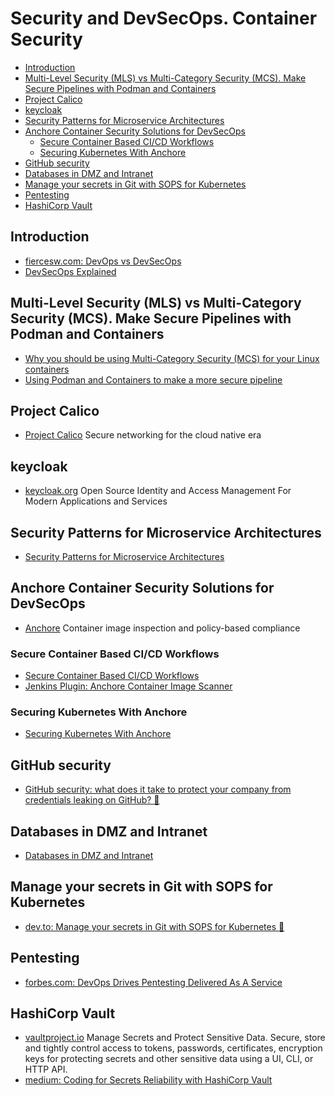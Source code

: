 # Security and DevSecOps. Container Security
- [Introduction](#introduction)
- [Multi-Level Security (MLS) vs Multi-Category Security (MCS). Make Secure Pipelines with Podman and Containers](#multi-level-security-mls-vs-multi-category-security-mcs-make-secure-pipelines-with-podman-and-containers)
- [Project Calico](#project-calico)
- [keycloak](#keycloak)
- [Security Patterns for Microservice Architectures](#security-patterns-for-microservice-architectures)
- [Anchore Container Security Solutions for DevSecOps](#anchore-container-security-solutions-for-devsecops)
    - [Secure Container Based CI/CD Workflows](#secure-container-based-cicd-workflows)
    - [Securing Kubernetes With Anchore](#securing-kubernetes-with-anchore)
- [GitHub security](#github-security)
- [Databases in DMZ and Intranet](#databases-in-dmz-and-intranet)
- [Manage your secrets in Git with SOPS for Kubernetes](#manage-your-secrets-in-git-with-sops-for-kubernetes)
- [Pentesting](#pentesting)
- [HashiCorp Vault](#hashicorp-vault)

## Introduction
- [fiercesw.com: DevOps vs DevSecOps](https://fiercesw.com/devsecops-starter)
- [DevSecOps Explained](https://www.devopszone.info/post/devsecops-explained)

## Multi-Level Security (MLS) vs Multi-Category Security (MCS). Make Secure Pipelines with Podman and Containers
- [Why you should be using Multi-Category Security (MCS) for your Linux containers](https://www.redhat.com/en/blog/why-you-should-be-using-multi-category-security-your-linux-containers)
- [Using Podman and Containers to make a more secure pipeline](https://www.redhat.com/en/blog/using-container-technology-make-trusted-pipeline)

## Project Calico
* [Project Calico](https://www.projectcalico.org/) Secure networking for the cloud native era

## keycloak
- [keycloak.org](https://www.keycloak.org/) Open Source Identity and Access Management For Modern Applications and Services

## Security Patterns for Microservice Architectures
- [Security Patterns for Microservice Architectures](https://developer.okta.com/blog/2020/03/23/microservice-security-patterns)

## Anchore Container Security Solutions for DevSecOps
- [Anchore](https://anchore.com) Container image inspection and policy-based compliance

### Secure Container Based CI/CD Workflows
- [Secure Container Based CI/CD Workflows](https://anchore.com/cicd/)
- [Jenkins Plugin: Anchore Container Image Scanner](https://plugins.jenkins.io/anchore-container-scanner/)

### Securing Kubernetes With Anchore
- [Securing Kubernetes With Anchore](https://anchore.com/kubernetes/)

## GitHub security
- [GitHub security: what does it take to protect your company from credentials leaking on GitHub? 🌟](https://blog.gitguardian.com/github-security/)

## Databases in DMZ and Intranet
- [Databases in DMZ and Intranet](https://security.stackexchange.com/questions/58167/databases-in-dmz-and-intranet)

## Manage your secrets in Git with SOPS for Kubernetes
- [dev.to: Manage your secrets in Git with SOPS for Kubernetes 🌟](https://dev.to/stack-labs/manage-your-secrets-in-git-with-sops-for-kubernetes-57me)

## Pentesting
- [forbes.com: DevOps Drives Pentesting Delivered As A Service](https://www.forbes.com/sites/chenxiwang/2020/06/17/devops-drives-pentesting-delivered-as-a-service/)

## HashiCorp Vault
- [vaultproject.io](https://www.vaultproject.io/) Manage Secrets and Protect Sensitive Data. Secure, store and tightly control access to tokens, passwords, certificates, encryption keys for protecting secrets and other sensitive data using a UI, CLI, or HTTP API.
- [medium: Coding for Secrets Reliability with HashiCorp Vault](https://medium.com/hashicorp-engineering/coding-for-secrets-reliability-with-hashicorp-vault-2090dd8667e)